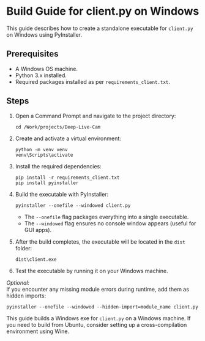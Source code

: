 # Build Guide for client.py on Windows

This guide describes how to create a standalone executable for `client.py` on Windows using PyInstaller.

## Prerequisites

- A Windows OS machine.
- Python 3.x installed.
- Required packages installed as per `requirements_client.txt`.

## Steps

1. Open a Command Prompt and navigate to the project directory:
   ```
   cd /Work/projects/Deep-Live-Cam
   ```

2. Create and activate a virtual environment:
   ```
   python -m venv venv
   venv\Scripts\activate
   ```

3. Install the required dependencies:
   ```
   pip install -r requirements_client.txt
   pip install pyinstaller
   ```

4. Build the executable with PyInstaller:
   ```
   pyinstaller --onefile --windowed client.py
   ```

   - The `--onefile` flag packages everything into a single executable.
   - The `--windowed` flag ensures no console window appears (useful for GUI apps).

5. After the build completes, the executable will be located in the `dist` folder:
   ```
   dist\client.exe
   ```

6. Test the executable by running it on your Windows machine.

*Optional:*  
If you encounter any missing module errors during runtime, add them as hidden imports:
   ```
   pyinstaller --onefile --windowed --hidden-import=module_name client.py
   ```

This guide builds a Windows exe for `client.py` on a Windows machine. If you need to build from Ubuntu, consider setting up a cross-compilation environment using Wine.

